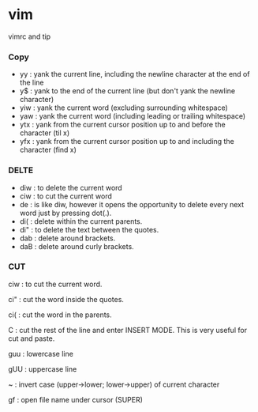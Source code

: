 # vim
vimrc and tip

### Copy

- yy  : yank the current line, including the newline character at the end of the line
- y$  : yank to the end of the current line (but don't yank the newline character)
- yiw : yank the current word (excluding surrounding whitespace)
- yaw : yank the current word (including leading or trailing whitespace)
- ytx : yank from the current cursor position up to and before the character (til x)
- yfx : yank from the current cursor position up to and including the character (find x)

### DELTE

- diw : to delete the current word 
- ciw : to cut the current word 
- de  : is like diw, however it opens the opportunity to delete every next word just by pressing dot(.).
- di( : delete within the current parents.
- di" : to delete the text between the quotes.
- dab : delete around brackets.
- daB : delete around curly brackets.

### CUT 
 
ciw : to cut the current word.

ci" : cut the word inside the quotes.

ci( : cut the word in the parents.

C   : cut the rest of the line and enter INSERT MODE. This is very useful for cut and paste.


guu : lowercase line

gUU : uppercase line

~   : invert case (upper->lower; lower->upper) of current character

gf  : open file name under cursor (SUPER)

